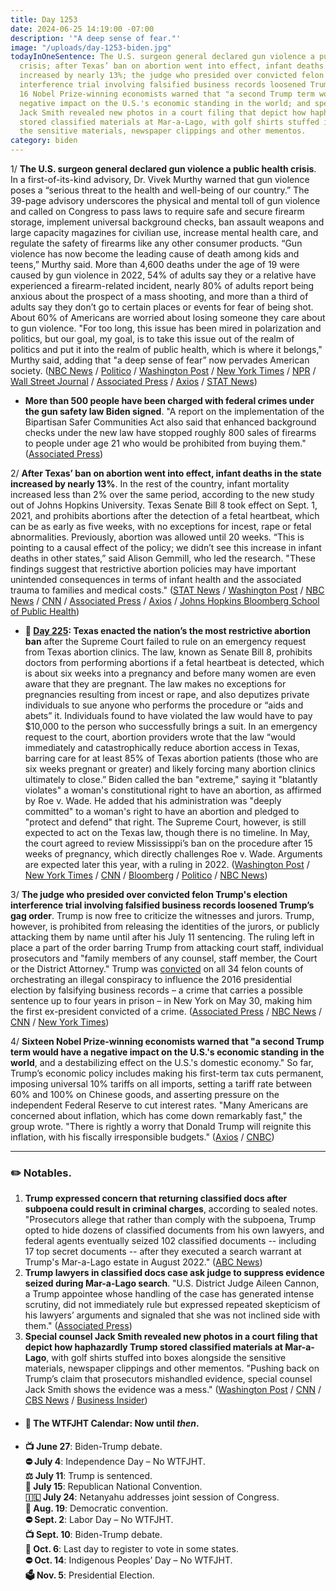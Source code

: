 ```yaml
---
title: Day 1253
date: 2024-06-25 14:19:00 -07:00
description: '"A deep sense of fear."'
image: "/uploads/day-1253-biden.jpg"
todayInOneSentence: The U.S. surgeon general declared gun violence a public health
  crisis; after Texas’ ban on abortion went into effect, infant deaths in the state
  increased by nearly 13%; the judge who presided over convicted felon Trump's election
  interference trial involving falsified business records loosened Trump’s gag order;
  16 Nobel Prize-winning economists warned that "a second Trump term would have a
  negative impact on the U.S.'s economic standing in the world; and special counsel
  Jack Smith revealed new photos in a court filing that depict how haphazardly Trump
  stored classified materials at Mar-a-Lago, with golf shirts stuffed into boxes alongside
  the sensitive materials, newspaper clippings and other mementos.
category: biden
---
```


1/ **The U.S. surgeon general declared gun violence a public health crisis**. In a first-of-its-kind advisory, Dr. Vivek Murthy warned that gun violence poses a “serious threat to the health and well-being of our country.” The 39-page advisory underscores the physical and mental toll of gun violence and called on Congress to pass laws to require safe and secure firearm storage, implement universal background checks, ban assault weapons and large capacity magazines for civilian use, increase mental health care, and regulate the safety of firearms like any other consumer products. “Gun violence has now become the leading cause of death among kids and teens,” Murthy said. More than 4,600 deaths under the age of 19 were caused by gun violence in 2022, 54% of adults say they or a relative have experienced a firearm-related incident, nearly 80% of adults report being anxious about the prospect of a mass shooting, and more than a third of adults say they don’t go to certain places or events for fear of being shot. About 60% of Americans are worried about losing someone they care about to gun violence. "For too long, this issue has been mired in polarization and politics, but our goal, my goal, is to take this issue out of the realm of politics and put it into the realm of public health, which is where it belongs," Murthy said, adding that "a deep sense of fear” now pervades American society. ([NBC News](https://www.nbcnews.com/news/us-news/us-surgeon-general-declares-firearm-violence-public-health-crisis-land-rcna158776) / [Politico](https://www.politico.com/news/2024/06/25/gun-violence-is-fueling-national-trauma-surgeon-general-warns-00164756) / [Washington Post](https://www.washingtonpost.com/health/2024/06/26/surgeon-general-firearm-deaths/) / [New York Times](https://www.nytimes.com/2024/06/25/health/gun-violence-surgeon-general.html) / [NPR](https://www.npr.org/2024/06/25/nx-s1-5018625/surgeon-general-vivek-murthy-gun-violence-public-health-crisis) / [Wall Street Journal](https://www.wsj.com/us-news/u-s-gun-violence-is-a-public-health-crisis-surgeon-general-warns-7869ede2) / [Associated Press](https://apnews.com/article/surgeon-general-gun-control-violence-deaths-murthy-24b53f1aaace068e0cb24ae809853f66) / [Axios](https://www.axios.com/2024/06/25/surgeon-general-gun-violence-advisory) / [STAT News](https://www.statnews.com/2024/06/25/gun-violence-public-health-crisis-surgeon-general-declaration/))

* **More than 500 people have been charged with federal crimes under the gun safety law Biden signed**. "A report on the implementation of the Bipartisan Safer Communities Act also said that enhanced background checks under the new law have stopped roughly 800 sales of firearms to people under age 21 who would be prohibited from buying them."([Associated Press](https://apnews.com/article/biden-gun-safety-law-7733f5cab2614f39288b0dc157573651))

2/ **After Texas’ ban on abortion went into effect, infant deaths in the state increased by nearly 13%**. In the rest of the country, infant mortality increased less than 2% over the same period, according to the new study out of Johns Hopkins University. Texas Senate Bill 8 took effect on Sept. 1, 2021, and prohibits abortions after the detection of a fetal heartbeat, which can be as early as five weeks, with no exceptions for incest, rape or fetal abnormalities. Previously, abortion was allowed until 20 weeks. “This is pointing to a causal effect of the policy; we didn’t see this increase in infant deaths in other states,” said Alison Gemmill, who led the research. "These findings suggest that restrictive abortion policies may have important unintended consequences in terms of infant health and the associated trauma to families and medical costs." ([STAT News](https://www.statnews.com/2024/06/24/texas-abortion-law-jama-pediatrics-study-increased-infant-deaths/) / [Washington Post](https://www.washingtonpost.com/politics/2024/06/25/texas-abortion-ban-infant-mortality/) / [NBC News](https://www.nbcnews.com/health/health-news/texas-abortion-ban-linked-rise-infant-newborn-deaths-rcna158375) / [CNN](https://www.cnn.com/2024/06/24/health/study-infant-mortality-texas-invs/index.html) / [Associated Press](https://apnews.com/article/abortion-texas-infant-mortality-birth-defects-b055ac35cdbc9ec13f400b4c3e1056e7) / [Axios](https://www.axios.com/2024/06/24/texas-infant-deaths-spike-abortion-ban) / [Johns Hopkins Bloomberg School of Public Health](https://publichealth.jhu.edu/2024/analysis-suggests-2021-texas-abortion-ban-resulted-in-increase-in-infant-deaths-in-state-in-year-after-law-went-into-effect))

* **📌 [Day 225](https://whatthefuckjusthappenedtoday.com/2021/09/01/day-225/#1-texas-enacted-the-nation%E2%80%99s-the-mos): Texas enacted the nation’s the most restrictive abortion ban** after the Supreme Court failed to rule on an emergency request from Texas abortion clinics. The law, known as Senate Bill 8, prohibits doctors from performing abortions if a fetal heartbeat is detected, which is about six weeks into a pregnancy and before many women are even aware that they are pregnant. The law makes no exceptions for pregnancies resulting from incest or rape, and also deputizes private individuals to sue anyone who performs the procedure or “aids and abets” it. Individuals found to have violated the law would have to pay $10,000 to the person who successfully brings a suit. In an emergency request to the court, abortion providers wrote that the law “would immediately and catastrophically reduce abortion access in Texas, barring care for at least 85% of Texas abortion patients (those who are six weeks pregnant or greater) and likely forcing many abortion clinics ultimately to close.” Biden called the ban "extreme," saying it "blatantly violates" a woman's constitutional right to have an abortion, as affirmed by Roe v. Wade. He added that his administration was "deeply committed" to a woman's right to have an abortion and pledged to "protect and defend" that right. The Supreme Court, however, is still expected to act on the Texas law, though there is no timeline. In May, the court agreed to review Mississippi’s ban on the procedure after 15 weeks of pregnancy, which directly challenges Roe v. Wade. Arguments are expected later this year, with a ruling in 2022. ([Washington Post](https://www.washingtonpost.com/politics/courts_law/texas-six-week-abortion-ban/2021/09/01/e53cf372-0a6b-11ec-a6dd-296ba7fb2dce_story.html) / [New York Times](https://www.nytimes.com/2021/09/01/us/supreme-court-texas-abortion.html) / [CNN](https://www.cnn.com/2021/09/01/politics/biden-texas-abortion-ban/index.html) / [Bloomberg](https://www.bloomberg.com/news/articles/2021-09-01/texas-abortion-law-takes-effect-for-now-as-top-court-deliberates?sref=MIBMEEoj) / [Politico](https://www.politico.com/news/2021/09/01/supreme-court-texas-abortion-ban-508275) / [NBC News](https://www.nbcnews.com/politics/white-house/biden-criticizes-texas-harsh-new-abortion-law-vows-defend-abortion-n1278253))

3/ **The judge who presided over convicted felon Trump's election interference trial involving falsified business records loosened Trump’s gag order**. Trump is now free to criticize the witnesses and jurors. Trump, however, is prohibited from releasing the identities of the jurors, or publicly attacking them by name until after his July 11 sentencing. The ruling left in place a part of the order barring Trump from attacking court staff, individual prosecutors and "family members of any counsel, staff member, the Court or the District Attorney." Trump was [convicted](https://whatthefuckjusthappenedtoday.com/2024/05/30/day-1227/#1-trump-a-former-u-s-president-and-t) on all 34 felon counts of orchestrating an illegal conspiracy to influence the 2016 presidential election by falsifying business records – a crime that carries a possible sentence up to four years in prison – in New York on May 30, making him the first ex-president convicted of a crime. ([Associated Press](https://apnews.com/article/trump-gag-order-ruling-hush-money-new-york-cd8e983664e238385572b9b6dff909ad) / [NBC News](https://www.nbcnews.com/politics/donald-trump/trump-gag-order-partially-lifted-hush-money-case-ahead-first-president-rcna158872) / [CNN](https://www.cnn.com/2024/06/25/politics/trump-gag-order/index.html) / [New York Times](https://www.nytimes.com/2024/06/25/nyregion/trump-gag-order-hush-money-trial.html))

4/ **Sixteen Nobel Prize-winning economists warned that "a second Trump term would have a negative impact on the U.S.'s economic standing in the world**, and a destabilizing effect on the U.S.'s domestic economy." So far, Trump’s economic policy includes making his first-term tax cuts permanent, imposing universal 10% tariffs on all imports, setting a tariff rate between 60% and 100% on Chinese goods, and asserting pressure on the independent Federal Reserve to cut interest rates. "Many Americans are concerned about inflation, which has come down remarkably fast," the group wrote. "There is rightly a worry that Donald Trump will reignite this inflation, with his fiscally irresponsible budgets." ([Axios](https://www.axios.com/2024/06/25/nobel-prize-winners-biden-economy-trump-inflation) / [CNBC](https://www.cnbc.com/2024/06/25/nobel-prize-economists-warn-trump-inflation.html))


---

### ✏️ Notables.

1. **Trump expressed concern that returning classified docs after subpoena could result in criminal charges**, according to sealed notes. "Prosecutors allege that rather than comply with the subpoena, Trump opted to hide dozens of classified documents from his own lawyers, and federal agents eventually seized 102 classified documents -- including 17 top secret documents -- after they executed a search warrant at Trump's Mar-a-Lago estate in August 2022." ([ABC News](https://abcnews.go.com/US/trump-expressed-concern-returning-classified-docs-after-subpoena/story?id=111383032))
2. **Trump lawyers in classified docs case ask judge to suppress evidence seized during Mar-a-Lago search**. "U.S. District Judge Aileen Cannon, a Trump appointee whose handling of the case has generated intense scrutiny, did not immediately rule but expressed repeated skepticism of his lawyers’ arguments and signaled that she was not inclined side with them." ([Associated Press](https://apnews.com/article/trump-classified-documents-f64c22943f455ddcbbbe2a1fb2de9ea9))
3. **Special counsel Jack Smith revealed new photos in a court filing that depict how haphazardly Trump stored classified materials at Mar-a-Lago**, with golf shirts stuffed into boxes alongside the sensitive materials, newspaper clippings and other mementos. "Pushing back on Trump’s claim that prosecutors mishandled evidence, special counsel Jack Smith shows the evidence was a mess." ([Washington Post](https://www.washingtonpost.com/national-security/2024/06/25/trump-classified-photos-boxes-mar-a-lago/) / [CNN](https://www.cnn.com/2024/06/25/politics/special-counsel-mar-a-lago-documents-trump/index.html) / [CBS News](https://www.cbsnews.com/news/newly-released-photos-fbi-mar-a-lago-search-show-trump-boxes-keepsakes-alongside-sensitive-records/) / [Business Insider](https://www.businessinsider.com/trump-stored-classified-docs-boxes-christmas-ornaments-feds-2024-6))

* #### 📅 The WTFJHT Calendar: Now until *then*. 

* **📺 June 27**: Biden-Trump debate.\
**⛔️ July 4**: Independence Day – No WTFJHT. \
**⚖️ July 11**: Trump is sentenced.\
**🐘 July 15**: Republican National Convention.\
**🇮🇱 July 24**: Netanyahu addresses joint session of Congress.\
**🫏 Aug. 19**: Democratic convention.\
**⛔️ Sept. 2**: Labor Day – No WTFJHT. \
**📺 Sept. 10**: Biden-Trump debate.\
**📆 Oct. 6**: Last day to register to vote in some states. \
**⛔️ Oct. 14**: Indigenous Peoples’ Day – No WTFJHT. \
**🗳️ Nov. 5**: Presidential Election.


